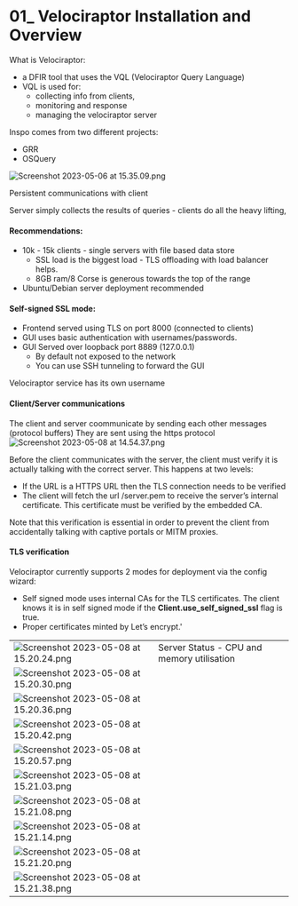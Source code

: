 # 01\_ Velociraptor Installation and Overview

What is Velociraptor:

* a DFIR tool that uses the VQL (Velociraptor Query Language)
* VQL is used for:
  * collecting info from clients,
  * monitoring and response
  * managing the velociraptor server

Inspo comes from two different projects:

* GRR
* OSQuery

![Screenshot 2023-05-06 at 15.35.09.png](../../\_resources/Screenshot%202023-05-06%20at%2015.35.09.png)

Persistent communications with client

Server simply collects the results of queries - clients do all the heavy lifting,

#### Recommendations:

* 10k - 15k clients - single servers with file based data store
  * SSL load is the biggest load - TLS offloading with load balancer helps.
  * 8GB ram/8 Corse is generous towards the top of the range
* Ubuntu/Debian server deployment recommended

#### Self-signed SSL mode:

* Frontend served using TLS on port 8000 (connected to clients)
* GUI uses basic authentication with usernames/passwords.
* GUI Served over loopback port 8889 (127.0.0.1)
  * By default not exposed to the network
  * You can use SSH tunneling to forward the GUI

Velociraptor service has its own username

#### Client/Server communications

The client and server coommunicate by sending each other messages (protocol buffers) They are sent using the https protocol ![Screenshot 2023-05-08 at 14.54.37.png](../../\_resources/Screenshot%202023-05-08%20at%2014.54.37.png)

Before the client communicates with the server, the client must verify it is actually talking with the correct server. This happens at two levels:

* If the URL is a HTTPS URL then the TLS connection needs to be verified
* The client will fetch the url /server.pem to receive the server’s internal certificate. This certificate must be verified by the embedded CA.

Note that this verification is essential in order to prevent the client from accidentally talking with captive portals or MITM proxies.

#### TLS verification

Velociraptor currently supports 2 modes for deployment via the config wizard:

* Self signed mode uses internal CAs for the TLS certificates. The client knows it is in self signed mode if the **Client.use\_self\_signed\_ssl** flag is true.
* Proper certificates minted by Let’s encrypt.'

|                                                                                                         |                                             |
| ------------------------------------------------------------------------------------------------------- | ------------------------------------------- |
| ![Screenshot 2023-05-08 at 15.20.24.png](../../\_resources/Screenshot%202023-05-08%20at%2015.20.24.png) | Server Status -  CPU and memory utilisation |
| ![Screenshot 2023-05-08 at 15.20.30.png](../../\_resources/Screenshot%202023-05-08%20at%2015.20.30.png) |                                             |
| ![Screenshot 2023-05-08 at 15.20.36.png](../../\_resources/Screenshot%202023-05-08%20at%2015.20.36.png) |                                             |
| ![Screenshot 2023-05-08 at 15.20.42.png](../../\_resources/Screenshot%202023-05-08%20at%2015.20.42.png) |                                             |
| ![Screenshot 2023-05-08 at 15.20.57.png](../../\_resources/Screenshot%202023-05-08%20at%2015.20.57.png) |                                             |
| ![Screenshot 2023-05-08 at 15.21.03.png](../../\_resources/Screenshot%202023-05-08%20at%2015.21.03.png) |                                             |
| ![Screenshot 2023-05-08 at 15.21.08.png](../../\_resources/Screenshot%202023-05-08%20at%2015.21.08.png) |                                             |
| ![Screenshot 2023-05-08 at 15.21.14.png](../../\_resources/Screenshot%202023-05-08%20at%2015.21.14.png) |                                             |
| ![Screenshot 2023-05-08 at 15.21.20.png](../../\_resources/Screenshot%202023-05-08%20at%2015.21.20.png) |                                             |
| ![Screenshot 2023-05-08 at 15.21.38.png](../../\_resources/Screenshot%202023-05-08%20at%2015.21.38.png) |                                             |
